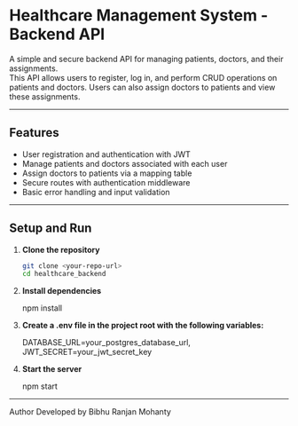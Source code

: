 # Healthcare Management System - Backend API

A simple and secure backend API for managing patients, doctors, and their assignments.  
This API allows users to register, log in, and perform CRUD operations on patients and doctors. Users can also assign doctors to patients and view these assignments.

---

## Features

-  User registration and authentication with JWT  
-  Manage patients and doctors associated with each user  
-  Assign doctors to patients via a mapping table  
-  Secure routes with authentication middleware  
-  Basic error handling and input validation  

---

## Setup and Run

1. **Clone the repository**  
   ```bash
   git clone <your-repo-url>
   cd healthcare_backend

2. **Install dependencies**

    npm install

3. **Create a .env file in the project root with the following variables:**

    DATABASE_URL=your_postgres_database_url,
    JWT_SECRET=your_jwt_secret_key


4. **Start the server**

    npm start

---

Author
Developed by Bibhu Ranjan Mohanty

